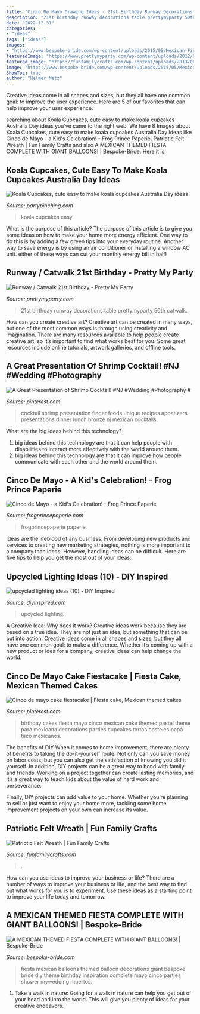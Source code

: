 ```yaml
---
title: "Cinco De Mayo Drawing Ideas - 21st Birthday Runway Decorations Table Prettymyparty 50th Catwalk"
description: "21st birthday runway decorations table prettymyparty 50th catwalk"
date: "2022-12-31"
categories:
- "ideas"
tags: ["ideas"]
images:
- "https://www.bespoke-bride.com/wp-content/uploads/2015/05/Mexican-Fiesta-Wedding-Inspiration-Giant-Balloons-Cinco-De-Mayo-Dia-De-Los-Muertos_-10.jpg"
featuredImage: "https://www.prettymyparty.com/wp-content/uploads/2012/05/catwwalkfeature.jpg"
featured_image: "https://funfamilycrafts.com/wp-content/uploads/2013/06/wreath.jpg"
image: "https://www.bespoke-bride.com/wp-content/uploads/2015/05/Mexican-Fiesta-Wedding-Inspiration-Giant-Balloons-Cinco-De-Mayo-Dia-De-Los-Muertos_-10.jpg"
ShowToc: true
author: "Helmer Metz"
---
```



Creative ideas come in all shapes and sizes, but they all have one common goal: to improve the user experience. Here are 5 of our favorites that can help improve your user experience.

	

		
searching about Koala Cupcakes, cute easy to make koala cupcakes Australia Day ideas you've came to the right web. We have 8 Images about Koala Cupcakes, cute easy to make koala cupcakes Australia Day ideas like Cinco de Mayo - a Kid&#039;s Celebration! - Frog Prince Paperie, Patriotic Felt Wreath | Fun Family Crafts and also A MEXICAN THEMED FIESTA COMPLETE WITH GIANT BALLOONS! | Bespoke-Bride. Here it is:
		
    
## Koala Cupcakes, Cute Easy To Make Koala Cupcakes Australia Day Ideas

<img loading=lazy src="https://partypinching.com/wp-content/uploads/2019/01/1w-2.jpg" onerror="this.onerror=null;this.src='https://tse3.mm.bing.net/th?id=OIP.--yW2Ts0ckQuNf-HE71sjwHaHZ&amp;pid=15.1';" alt="Koala Cupcakes, cute easy to make koala cupcakes Australia Day ideas">

_Source: partypinching.com_

>koala cupcakes easy. 

	

What is the purpose of this article?
The purpose of this article is to give you some ideas on how to make your home more energy efficient. One way to do this is by adding a few green tips into your everyday routine. Another way to save energy is by using an air conditioner or installing a window AC unit. either of these ways can cut your monthly energy bill in half!

    
## Runway / Catwalk 21st Birthday - Pretty My Party

<img loading=lazy src="https://www.prettymyparty.com/wp-content/uploads/2012/05/catwwalkfeature.jpg" onerror="this.onerror=null;this.src='https://tse4.mm.bing.net/th?id=OIP.hhdpwJcXAFKLSttn_y8noAHaD9&amp;pid=15.1';" alt="Runway / Catwalk 21st Birthday - Pretty My Party">

_Source: prettymyparty.com_

>21st birthday runway decorations table prettymyparty 50th catwalk. 

	

How can you create creative art?
Creative art can be created in many ways, but one of the most common ways is through using creativity and imagination. There are many resources available to help people create creative art, so it’s important to find what works best for you. Some great resources include online tutorials, artwork galleries, and offline tools.

    
## A Great Presentation Of Shrimp Cocktail! #NJ #Wedding #Photography #

<img loading=lazy src="https://i.pinimg.com/736x/f5/49/cd/f549cd4dfd58c7458befeb1fb1f874ac--bronze-wedding-great-presentations.jpg" onerror="this.onerror=null;this.src='https://tse2.mm.bing.net/th?id=OIP.Izx8mABa7Ae5fS_KrhmqCAHaLH&amp;pid=15.1';" alt="A Great Presentation of Shrimp Cocktail! #NJ #Wedding #Photography #">

_Source: pinterest.com_

>cocktail shrimp presentation finger foods unique recipes appetizers presentations dinner lunch bronze nj mexican cocktails. 

	

What are the big ideas behind this technology?
1. big ideas behind this technology are that it can help people with disabilities to interact more effectively with the world around them.
2. big ideas behind this technology are that it can improve how people communicate with each other and the world around them.

    
## Cinco De Mayo - A Kid&#039;s Celebration! - Frog Prince Paperie

<img loading=lazy src="https://frogprincepaperie.com/wp-content/uploads/2014/05/cinco-de-mayo-kids-party.jpg" onerror="this.onerror=null;this.src='https://tse2.mm.bing.net/th?id=OIP.Q4jGciifpAxVG-VnBgIQJwHaLH&amp;pid=15.1';" alt="Cinco de Mayo - a Kid&#039;s Celebration! - Frog Prince Paperie">

_Source: frogprincepaperie.com_

>frogprincepaperie paperie. 

	

Ideas are the lifeblood of any business. From developing new products and services to creating new marketing strategies, nothing is more important to a company than ideas. However, handling ideas can be difficult. Here are five tips to help you get the most out of your ideas:

    
## Upcycled Lighting Ideas (10) - DIY Inspired

<img loading=lazy src="https://diyinspired.com/wp-content/uploads/2013/01/upcycled-lighting-ideas-10.jpg" onerror="this.onerror=null;this.src='https://tse4.mm.bing.net/th?id=OIP.OQ8559NyTird0J6lkernBAHaJ4&amp;pid=15.1';" alt="upcycled lighting ideas (10) - DIY Inspired">

_Source: diyinspired.com_

>upcycled lighting. 

	

A Creative Idea: Why does it work?
Creative ideas work because they are based on a true idea. They are not just an idea, but something that can be put into action. Creative ideas come in all shapes and sizes, but they all have one common goal: to make a difference. Whether it’s coming up with a new product or idea for a company, creative ideas can help change the world.

    
## Cinco De Mayo Cake Fiestacake | Fiesta Cake, Mexican Themed Cakes

<img loading=lazy src="https://i.pinimg.com/736x/46/3c/19/463c19b8ca691fdd47f95d327a7318bf.jpg" onerror="this.onerror=null;this.src='https://tse2.mm.bing.net/th?id=OIP.cOzJSv9JGBequIxq_P1qggHaJ3&amp;pid=15.1';" alt="Cinco de mayo cake fiestacake | Fiesta cake, Mexican themed cakes">

_Source: pinterest.com_

>birthday cakes fiesta mayo cinco mexican cake themed pastel theme para mexicana decorations parties cupcakes tortas pasteles papá taco mexicanos. 

	

The benefits of DIY
When it comes to home improvement, there are plenty of benefits to taking the do-it-yourself route. Not only can you save money on labor costs, but you can also get the satisfaction of knowing you did it yourself.
In addition, DIY projects can be a great way to bond with family and friends. Working on a project together can create lasting memories, and it’s a great way to teach kids about the value of hard work and perseverance.

Finally, DIY projects can add value to your home. Whether you’re planning to sell or just want to enjoy your home more, tackling some home improvement projects on your own can increase its value.

    
## Patriotic Felt Wreath | Fun Family Crafts

<img loading=lazy src="https://funfamilycrafts.com/wp-content/uploads/2013/06/wreath.jpg" onerror="this.onerror=null;this.src='https://tse3.mm.bing.net/th?id=OIP.K09d1eIAC67RjkWRNJx69AHaFF&amp;pid=15.1';" alt="Patriotic Felt Wreath | Fun Family Crafts">

_Source: funfamilycrafts.com_

>. 

	

How can you use ideas to improve your business or life?
There are a number of ways to improve your business or life, and the best way to find out what works for you is to experiment. Use these ideas as a starting point to improve your life today and tomorrow.

    
## A MEXICAN THEMED FIESTA COMPLETE WITH GIANT BALLOONS! | Bespoke-Bride

<img loading=lazy src="https://www.bespoke-bride.com/wp-content/uploads/2015/05/Mexican-Fiesta-Wedding-Inspiration-Giant-Balloons-Cinco-De-Mayo-Dia-De-Los-Muertos_-10.jpg" onerror="this.onerror=null;this.src='https://tse4.mm.bing.net/th?id=OIP.zrmGcSp_Row81zt5QhcrCwHaLH&amp;pid=15.1';" alt="A MEXICAN THEMED FIESTA COMPLETE WITH GIANT BALLOONS! | Bespoke-Bride">

_Source: bespoke-bride.com_

>fiesta mexican balloons themed balloon decorations giant bespoke bride diy theme birthday inspiration complete mayo cinco parties shower mywedding muertos. 

	

1) Take a walk in nature: Going for a walk in nature can help you get out of your head and into the world. This will give you plenty of ideas for your creative endeavors.

